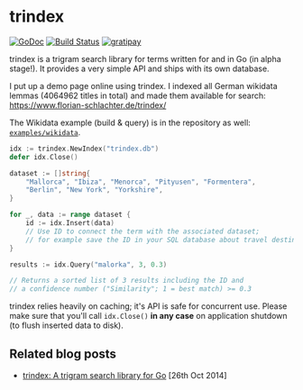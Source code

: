 # trindex

[![GoDoc](https://godoc.org/github.com/flosch/trindex?status.png)](https://godoc.org/github.com/flosch/trindex)
[![Build Status](https://travis-ci.org/flosch/trindex.svg?branch=master)](https://travis-ci.org/flosch/trindex)
[![gratipay](http://img.shields.io/badge/gratipay-support%20trindex-brightgreen.svg)](https://gratipay.com/flosch/)

trindex is a trigram search library for terms written for and in Go (in alpha stage!). It provides a very simple API
and ships with its own database.

I put up a demo page online using trindex. I indexed all German wikidata lemmas (4064962 titles in total) and
made them available for search: https://www.florian-schlachter.de/trindex/

The Wikidata example (build & query) is in the repository as well: [`examples/wikidata`](https://github.com/flosch/trindex/tree/master/examples/wikidata).

```go
idx := trindex.NewIndex("trindex.db")
defer idx.Close()

dataset := []string{
    "Mallorca", "Ibiza", "Menorca", "Pityusen", "Formentera", 
    "Berlin", "New York", "Yorkshire",
}

for _, data := range dataset {
    id := idx.Insert(data)
    // Use ID to connect the term with the associated dataset;
    // for example save the ID in your SQL database about travel destinations
}

results := idx.Query("malorka", 3, 0.3)

// Returns a sorted list of 3 results including the ID and
// a confidence number ("Similarity"; 1 = best match) >= 0.3 
```

trindex relies heavily on caching; it's API is safe for concurrent use. Please make sure that you'll call `idx.Close()`
**in any case** on application shutdown (to flush inserted data to disk).

## Related blog posts

 * [trindex: A trigram search library for Go](https://www.florian-schlachter.de/post/trindex/) [26th Oct 2014]

